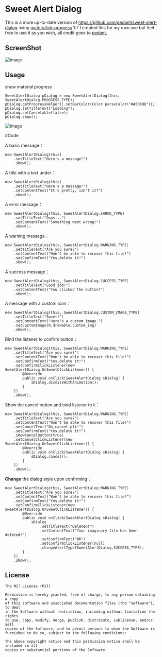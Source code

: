 ﻿Sweet Alert Dialog
===================
This is a more up-to-date version of https://github.com/pedant/sweet-alert-dialog using [materialish-progress](https://github.com/pnikosis/materialish-progress) 1.7
I created this for my own use but feel free to use it as you wish, all credit goes to [pedant.](https://github.com/pedant)

## ScreenShot
![image](https://github.com/GaryMansell/SweetAlertDialog/raw/master/change_type.gif)

## Usage

show material progress

    SweetAlertDialog pDialog = new SweetAlertDialog(this, SweetAlertDialog.PROGRESS_TYPE);
    pDialog.getProgressHelper().setBarColor(Color.parseColor("#A5DC86"));
    pDialog.setTitleText("Loading");
    pDialog.setCancelable(false);
    pDialog.show();

![image](https://github.com/GaryMansell/SweetAlertDialog/raw/master/play_progress.gif)

#Code

A basic message：

    new SweetAlertDialog(this)
        .setTitleText("Here's a message!")
        .show();

A title with a text under：

    new SweetAlertDialog(this)
        .setTitleText("Here's a message!")
        .setContentText("It's pretty, isn't it?")
        .show();

A error message：

    new SweetAlertDialog(this, SweetAlertDialog.ERROR_TYPE)
        .setTitleText("Oops...")
        .setContentText("Something went wrong!")
        .show();

A warning message：

    new SweetAlertDialog(this, SweetAlertDialog.WARNING_TYPE)
        .setTitleText("Are you sure?")
        .setContentText("Won't be able to recover this file!")
        .setConfirmText("Yes,delete it!")
        .show();

A success message：

    new SweetAlertDialog(this, SweetAlertDialog.SUCCESS_TYPE)
        .setTitleText("Good job!")
        .setContentText("You clicked the button!")
        .show();

A message with a custom icon：

    new SweetAlertDialog(this, SweetAlertDialog.CUSTOM_IMAGE_TYPE)
        .setTitleText("Sweet!")
        .setContentText("Here's a custom image.")
        .setCustomImage(R.drawable.custom_img)
        .show();

Bind the listener to confirm button：

    new SweetAlertDialog(this, SweetAlertDialog.WARNING_TYPE)
        .setTitleText("Are you sure?")
        .setContentText("Won't be able to recover this file!")
        .setConfirmText("Yes,delete it!")
        .setConfirmClickListener(new SweetAlertDialog.OnSweetClickListener() {
            @Override
            public void onClick(SweetAlertDialog sDialog) {
                sDialog.dismissWithAnimation();
            }
        })
        .show();

Show the cancel button and bind listener to it：

    new SweetAlertDialog(this, SweetAlertDialog.WARNING_TYPE)
        .setTitleText("Are you sure?")
        .setContentText("Won't be able to recover this file!")
        .setCancelText("No,cancel plx!")
        .setConfirmText("Yes,delete it!")
        .showCancelButton(true)
        .setCancelClickListener(new SweetAlertDialog.OnSweetClickListener() {
            @Override
            public void onClick(SweetAlertDialog sDialog) {
                sDialog.cancel();
            }
        })
        .show();

**Change** the dialog style upon confirming：

    new SweetAlertDialog(this, SweetAlertDialog.WARNING_TYPE)
        .setTitleText("Are you sure?")
        .setContentText("Won't be able to recover this file!")
        .setConfirmText("Yes,delete it!")
        .setConfirmClickListener(new SweetAlertDialog.OnSweetClickListener() {
            @Override
            public void onClick(SweetAlertDialog sDialog) {
                sDialog
                    .setTitleText("Deleted!")
                    .setContentText("Your imaginary file has been deleted!")
                    .setConfirmText("OK")
                    .setConfirmClickListener(null)
                    .changeAlertType(SweetAlertDialog.SUCCESS_TYPE);
            }
        })
        .show();

## License

    The MIT License (MIT)

    Permission is hereby granted, free of charge, to any person obtaining a copy
    of this software and associated documentation files (the "Software"), to deal
    in the Software without restriction, including without limitation the rights
    to use, copy, modify, merge, publish, distribute, sublicense, and/or sell
    copies of the Software, and to permit persons to whom the Software is
    furnished to do so, subject to the following conditions:

    The above copyright notice and this permission notice shall be included in all
    copies or substantial portions of the Software.
